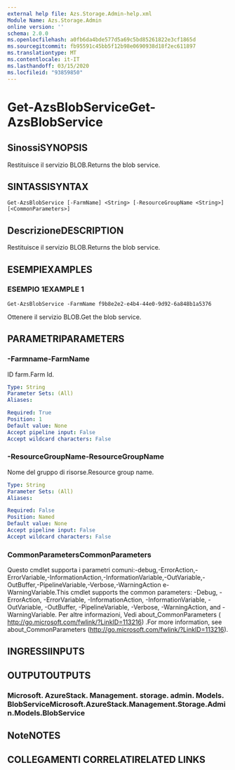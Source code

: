 ```yaml
---
external help file: Azs.Storage.Admin-help.xml
Module Name: Azs.Storage.Admin
online version: ''
schema: 2.0.0
ms.openlocfilehash: a0fb6da4bde577d5a69c5bd85261822e3cf1865d
ms.sourcegitcommit: fb95591c45bb5f12b98e0690938d18f2ec611897
ms.translationtype: MT
ms.contentlocale: it-IT
ms.lasthandoff: 03/15/2020
ms.locfileid: "93859850"
---
```

# <span data-ttu-id="6cdff-101">Get-AzsBlobService</span><span class="sxs-lookup"><span data-stu-id="6cdff-101">Get-AzsBlobService</span></span>

## <span data-ttu-id="6cdff-102">Sinossi</span><span class="sxs-lookup"><span data-stu-id="6cdff-102">SYNOPSIS</span></span>
<span data-ttu-id="6cdff-103">Restituisce il servizio BLOB.</span><span class="sxs-lookup"><span data-stu-id="6cdff-103">Returns the blob service.</span></span>

## <span data-ttu-id="6cdff-104">SINTASSI</span><span class="sxs-lookup"><span data-stu-id="6cdff-104">SYNTAX</span></span>

```
Get-AzsBlobService [-FarmName] <String> [-ResourceGroupName <String>] [<CommonParameters>]
```

## <span data-ttu-id="6cdff-105">Descrizione</span><span class="sxs-lookup"><span data-stu-id="6cdff-105">DESCRIPTION</span></span>
<span data-ttu-id="6cdff-106">Restituisce il servizio BLOB.</span><span class="sxs-lookup"><span data-stu-id="6cdff-106">Returns the blob service.</span></span>

## <span data-ttu-id="6cdff-107">ESEMPI</span><span class="sxs-lookup"><span data-stu-id="6cdff-107">EXAMPLES</span></span>

### <span data-ttu-id="6cdff-108">ESEMPIO 1</span><span class="sxs-lookup"><span data-stu-id="6cdff-108">EXAMPLE 1</span></span>
```
Get-AzsBlobService -FarmName f9b8e2e2-e4b4-44e0-9d92-6a848b1a5376
```

<span data-ttu-id="6cdff-109">Ottenere il servizio BLOB.</span><span class="sxs-lookup"><span data-stu-id="6cdff-109">Get the blob service.</span></span>

## <span data-ttu-id="6cdff-110">PARAMETRI</span><span class="sxs-lookup"><span data-stu-id="6cdff-110">PARAMETERS</span></span>

### <span data-ttu-id="6cdff-111">-Farmname</span><span class="sxs-lookup"><span data-stu-id="6cdff-111">-FarmName</span></span>
<span data-ttu-id="6cdff-112">ID farm.</span><span class="sxs-lookup"><span data-stu-id="6cdff-112">Farm Id.</span></span>

```yaml
Type: String
Parameter Sets: (All)
Aliases:

Required: True
Position: 1
Default value: None
Accept pipeline input: False
Accept wildcard characters: False
```

### <span data-ttu-id="6cdff-113">-ResourceGroupName</span><span class="sxs-lookup"><span data-stu-id="6cdff-113">-ResourceGroupName</span></span>
<span data-ttu-id="6cdff-114">Nome del gruppo di risorse.</span><span class="sxs-lookup"><span data-stu-id="6cdff-114">Resource group name.</span></span>

```yaml
Type: String
Parameter Sets: (All)
Aliases:

Required: False
Position: Named
Default value: None
Accept pipeline input: False
Accept wildcard characters: False
```

### <span data-ttu-id="6cdff-115">CommonParameters</span><span class="sxs-lookup"><span data-stu-id="6cdff-115">CommonParameters</span></span>
<span data-ttu-id="6cdff-116">Questo cmdlet supporta i parametri comuni:-debug,-ErrorAction,-ErrorVariable,-InformationAction,-InformationVariable,-OutVariable,-OutBuffer,-PipelineVariable,-Verbose,-WarningAction e-WarningVariable.</span><span class="sxs-lookup"><span data-stu-id="6cdff-116">This cmdlet supports the common parameters: -Debug, -ErrorAction, -ErrorVariable, -InformationAction, -InformationVariable, -OutVariable, -OutBuffer, -PipelineVariable, -Verbose, -WarningAction, and -WarningVariable.</span></span> <span data-ttu-id="6cdff-117">Per altre informazioni, Vedi about_CommonParameters ( http://go.microsoft.com/fwlink/?LinkID=113216) .</span><span class="sxs-lookup"><span data-stu-id="6cdff-117">For more information, see about_CommonParameters (http://go.microsoft.com/fwlink/?LinkID=113216).</span></span>

## <span data-ttu-id="6cdff-118">INGRESSI</span><span class="sxs-lookup"><span data-stu-id="6cdff-118">INPUTS</span></span>

## <span data-ttu-id="6cdff-119">OUTPUT</span><span class="sxs-lookup"><span data-stu-id="6cdff-119">OUTPUTS</span></span>

### <span data-ttu-id="6cdff-120">Microsoft. AzureStack. Management. storage. admin. Models. BlobService</span><span class="sxs-lookup"><span data-stu-id="6cdff-120">Microsoft.AzureStack.Management.Storage.Admin.Models.BlobService</span></span>

## <span data-ttu-id="6cdff-121">Note</span><span class="sxs-lookup"><span data-stu-id="6cdff-121">NOTES</span></span>

## <span data-ttu-id="6cdff-122">COLLEGAMENTI CORRELATI</span><span class="sxs-lookup"><span data-stu-id="6cdff-122">RELATED LINKS</span></span>
